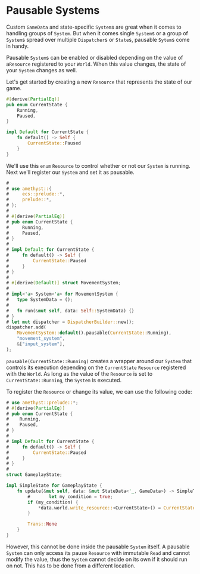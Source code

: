 # Pausable Systems

Custom `GameData` and state-specific `System`s are great when it comes to handling groups of `System`. But when it comes single `System`s or a group of `System`s spread over multiple `Dispatcher`s or `State`s, pausable `Sytem`s come in handy.

Pausable `System`s can be enabled or disabled depending on the value of a`Resource` registered to your `World`. When this value changes, the state of your `System` changes as well.

Let's get started by creating a new `Resource` that represents the state of our game.

```rust
#[derive(PartialEq)]
pub enum CurrentState {
    Running,
    Paused,
}

impl Default for CurrentState {
    fn default() -> Self {
        CurrentState::Paused
    }
}
```

We'll use this `enum` `Resource` to control whether or not our `System` is running. Next we'll register our `System` and set it as pausable.

```rust
#
# use amethyst::{
#     ecs::prelude::*,
#     prelude::*,
# };
# 
# #[derive(PartialEq)]
# pub enum CurrentState {
#     Running,
#     Paused,
# }
# 
# impl Default for CurrentState {
#     fn default() -> Self {
#         CurrentState::Paused
#     }
# }
#
# #[derive(Default)] struct MovementSystem;
# 
# impl<'a> System<'a> for MovementSystem {
#   type SystemData = ();
#
#   fn run(&mut self, data: Self::SystemData) {}
# }
# let mut dispatcher = DispatcherBuilder::new();
dispatcher.add(
    MovementSystem::default().pausable(CurrentState::Running),
    "movement_system",
    &["input_system"],
);
```

`pausable(CurrentState::Running)` creates a wrapper around our `System` that controls its execution depending on the `CurrentState` `Resource` registered with the `World`. As long as the value of the `Resource` is set to `CurrentState::Running`, the `System` is executed.

To register the `Resource` or change its value, we can use the following code:

```rust
# use amethyst::prelude::*;
# #[derive(PartialEq)]
# pub enum CurrentState {
#    Running,
#    Paused,
# }
#
# impl Default for CurrentState {
#     fn default() -> Self {
#         CurrentState::Paused
#     }
# }
#
struct GameplayState;

impl SimpleState for GameplayState {
    fn update(&mut self, data: &mut StateData<'_, GameData>) -> SimpleTrans {
        #       let my_condition = true;
        if (my_condition) {
            *data.world.write_resource::<CurrentState>() = CurrentState::Paused;
        }

        Trans::None
    }
}
```

However, this cannot be done inside the pausable `System` itself. A pausable `System` can only access its pause `Resource` with immutable `Read` and cannot modify the value, thus the `System` cannot decide on its own if it should run on not. This has to be done from a different location.
